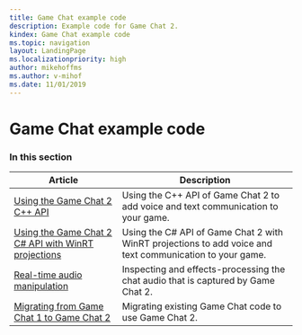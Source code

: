 ```yaml
---
title: Game Chat example code
description: Example code for Game Chat 2.
kindex: Game Chat example code
ms.topic: navigation
layout: LandingPage
ms.localizationpriority: high
author: mikehoffms
ms.author: v-mihof
ms.date: 11/01/2019
---
```


# Game Chat example code


### In this section

| Article | Description |
|---------|-------------|
| [Using the Game Chat 2 C++ API](live-using-game-chat-2.md) | Using the C++ API of Game Chat 2 to add voice and text communication to your game. |
| [Using the Game Chat 2 C# API with WinRT projections](live-using-game-chat-2-winrt.md) | Using the C# API of Game Chat 2 with WinRT projections to add voice and text communication to your game. |
| [Real-time audio manipulation](live-real-time-audio-manipulation.md) | Inspecting and effects-processing the chat audio that is captured by Game Chat 2. |
| [Migrating from Game Chat 1 to Game Chat 2](live-game-chat-2-migration.md) | Migrating existing Game Chat code to use Game Chat 2. |
